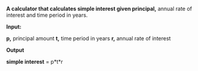 **A calculator that calculates simple interest given principal,** annual rate of interest and time period in years.

**Input:**

   **p,** principal amount
   **t,** time period in years
   **r,** annual rate of interest
   
**Output**

   **simple interest** = p\*t\*r
